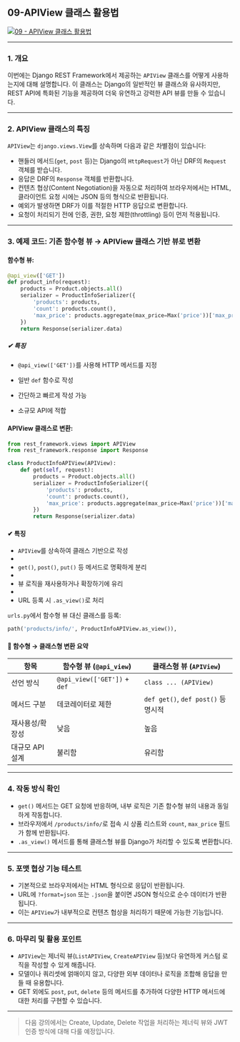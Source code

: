 ## 09-APIView 클래스 활용법
[![09 - APIView 클래스 활용법](https://img.youtube.com/vi/TVFCU0w65Ak/0.jpg)](https://youtu.be/TVFCU0w65Ak?list=PL-2EBeDYMIbTLulc9FSoAXhbmXpLq2l5t)


---


### 1. 개요

이번에는 Django REST Framework에서 제공하는 `APIView` 클래스를 어떻게 사용하는지에 대해 설명합니다. 이 클래스는 Django의 일반적인 뷰 클래스와 유사하지만, REST API에 특화된 기능을 제공하여 더욱 유연하고 강력한 API 뷰를 만들 수 있습니다.

---

### 2. APIView 클래스의 특징
`APIView`는 `django.views.View`를 상속하며 다음과 같은 차별점이 있습니다:
- 핸들러 메서드(`get`, `post` 등)는 Django의 `HttpRequest`가 아닌 DRF의 `Request` 객체를 받습니다.
- 응답은 DRF의 `Response` 객체를 반환합니다.
- 컨텐츠 협상(Content Negotiation)을 자동으로 처리하여 브라우저에서는 HTML, 클라이언트 요청 시에는 JSON 등의 형식으로 반환됩니다.
- 예외가 발생하면 DRF가 이를 적절한 HTTP 응답으로 변환합니다.
- 요청이 처리되기 전에 인증, 권한, 요청 제한(throttling) 등이 먼저 적용됩니다.

---

### 3. 예제 코드: 기존 함수형 뷰 → APIView 클래스 기반 뷰로 변환

#### 함수형 뷰:
```python
@api_view(['GET'])
def product_info(request):
    products = Product.objects.all()
    serializer = ProductInfoSerializer({
        'products': products,
        'count': products.count(),
        'max_price': products.aggregate(max_price=Max('price'))['max_price']
    })
    return Response(serializer.data)
```
##### ✔ 특징

- `@api_view(['GET'])`를 사용해 HTTP 메서드를 지정
    
- 일반 `def` 함수로 작성
    
- 간단하고 빠르게 작성 가능
    
- 소규모 API에 적합


#### APIView 클래스로 변환:
```python
from rest_framework.views import APIView
from rest_framework.response import Response

class ProductInfoAPIView(APIView):
    def get(self, request):
        products = Product.objects.all()
        serializer = ProductInfoSerializer({
            'products': products,
            'count': products.count(),
            'max_price': products.aggregate(max_price=Max('price'))['max_price']
        })
        return Response(serializer.data)
```

####  ✔ 특징

- `APIView`를 상속하여 클래스 기반으로 작성    
- 
- `get()`, `post()`, `put()` 등 메서드로 명확하게 분리
- 
- 뷰 로직을 재사용하거나 확장하기에 유리
- 
- URL 등록 시 `.as_view()`로 처리




`urls.py`에서 함수형 뷰 대신 클래스를 등록:
```python
path('products/info/', ProductInfoAPIView.as_view()),
```


#### 🔄 함수형 → 클래스형 변환 요약

|항목|함수형 뷰 (`@api_view`)|클래스형 뷰 (`APIView`)|
|---|---|---|
|선언 방식|`@api_view(['GET'])` + `def`|`class ... (APIView)`|
|메서드 구분|데코레이터로 제한|`def get()`, `def post()` 등 명시적|
|재사용성/확장성|낮음|높음|
|대규모 API 설계|불리함|유리함|



---

### 4. 작동 방식 확인
- `get()` 메서드는 GET 요청에 반응하며, 내부 로직은 기존 함수형 뷰의 내용과 동일하게 작동합니다.
- 브라우저에서 `/products/info/`로 접속 시 상품 리스트와 `count`, `max_price` 필드가 함께 반환됩니다.
- `.as_view()` 메서드를 통해 클래스형 뷰를 Django가 처리할 수 있도록 변환합니다.

---

### 5. 포맷 협상 기능 테스트
- 기본적으로 브라우저에서는 HTML 형식으로 응답이 반환됩니다.
- URL에 `?format=json` 또는 `.json`을 붙이면 JSON 형식으로 순수 데이터가 반환됩니다.
- 이는 `APIView`가 내부적으로 컨텐츠 협상을 처리하기 때문에 가능한 기능입니다.

---

### 6. 마무리 및 활용 포인트
- `APIView`는 제너릭 뷰(`ListAPIView`, `CreateAPIView` 등)보다 유연하게 커스텀 로직을 작성할 수 있게 해줍니다.
- 모델이나 쿼리셋에 얽매이지 않고, 다양한 외부 데이터나 로직을 조합해 응답을 만들 때 유용합니다.
- GET 외에도 `post`, `put`, `delete` 등의 메서드를 추가하여 다양한 HTTP 메서드에 대한 처리를 구현할 수 있습니다.

---

> 다음 강의에서는 Create, Update, Delete 작업을 처리하는 제너릭 뷰와 JWT 인증 방식에 대해 다룰 예정입니다.

